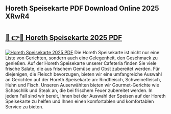 ## Horeth Speisekarte PDF Download Online 2025 XRwR4

# <h2><a href="http://gc9th8q.nevu.top/?p=Horeth+Speisekarte">🔗 👉🔴 Horeth Speisekarte 2025 PDF</a></h2>

[![Horeth Speisekarte 2025 PDF](https://i.imgur.com/dBaPXMq.png)](http://gc9th8q.nevu.top/?p=Horeth+Speisekarte)
Die Horeth Speisekarte ist nicht nur eine Liste von Gerichten, sondern auch eine Gelegenheit, den Geschmack zu genießen. Auf der Horeth Speisekarte unserer Cafeteria finden Sie viele frische Salate, die aus frischem Gemüse und Obst zubereitet werden. Für diejenigen, die Fleisch bevorzugen, bieten wir eine umfangreiche Auswahl an Gerichten auf der Horeth Speisekarte an: Rindfleisch, Schweinefleisch, Huhn und Fisch. Unseren Auserwählten bieten wir Gourmet-Gerichte wie Schaschlik und Steak an, die bei frischem Feuer zubereitet werden. In jedem Fall sind wir bereit, Ihnen bei der Auswahl der Speisen auf der Horeth Speisekarte zu helfen und Ihnen einen komfortablen und komfortablen Service zu bieten.
